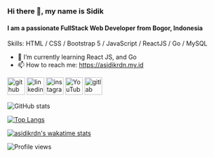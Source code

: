 ### Hi there 👋, my name is Sidik
#### I am a passionate FullStack Web Developer from Bogor, Indonesia

Skills: HTML / CSS / Bootstrap 5 / JavaScript / ReactJS / Go / MySQL

- 🌱 I’m currently learning React JS, and Go 
- 📫 How to reach me: https://asidikrdn.my.id 

[<img src='https://cdn.jsdelivr.net/npm/simple-icons@3.0.1/icons/github.svg' alt='github' height='40'>](https://github.com/asidikrdn)  [<img src='https://cdn.jsdelivr.net/npm/simple-icons@3.0.1/icons/linkedin.svg' alt='linkedin' height='40'>](https://www.linkedin.com/in/asidikrdn/)  [<img src='https://cdn.jsdelivr.net/npm/simple-icons@3.0.1/icons/instagram.svg' alt='instagram' height='40'>](https://www.instagram.com/asidikrdn/)  [<img src='https://cdn.jsdelivr.net/npm/simple-icons@3.0.1/icons/youtube.svg' alt='YouTube' height='40'>](https://www.youtube.com/channel/UCtFqIQqA1wzxvCfV135UmeA)  [<img src='https://cdn.jsdelivr.net/npm/simple-icons@3.0.1/icons/gitlab.svg' alt='gitlab' height='40'>](https://www.gitlab.com/asidikrdn/)  

![GitHub stats](https://github-readme-stats.vercel.app/api?username=asidikrdn&show_icons=true)

[![Top Langs](https://github-readme-stats.vercel.app/api/top-langs/?username=asidikrdn)](https://github.com/asidikrdn)

[![asidikrdn's wakatime stats](https://github-readme-stats.vercel.app/api/wakatime?username=asidikrdn)](https://github.com/anuraghazra/github-readme-stats)

<!-- ![GitHub Activity Graph](https://activity-graph.herokuapp.com/graph?username=asidikrdn)   -->

<!-- ![GitHub metrics](https://metrics.lecoq.io/asidikrdn)   -->

![Profile views](https://gpvc.arturio.dev/asidikrdn)  
